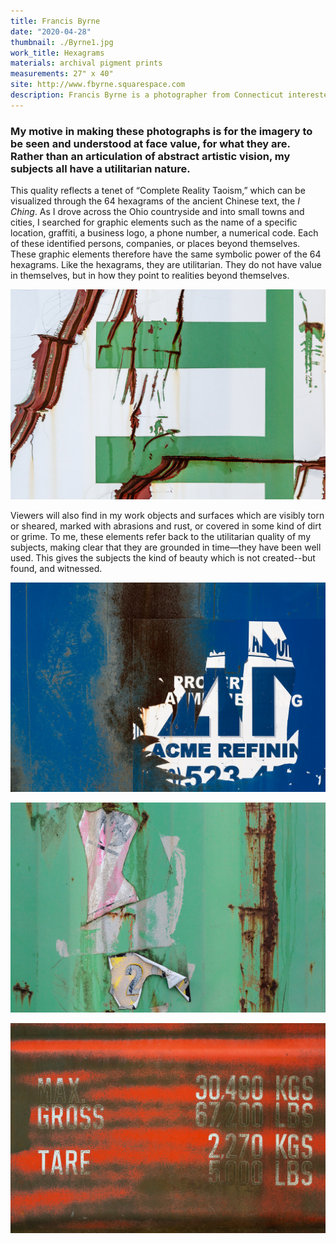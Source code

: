 ```yaml
---
title: Francis Byrne
date: "2020-04-28"
thumbnail: ./Byrne1.jpg
work_title: Hexagrams
materials: archival pigment prints
measurements: 27" x 40"
site: http://www.fbyrne.squarespace.com
description: Francis Byrne is a photographer from Connecticut interested in architecture and transportation as subjects.
---
```


### My motive in making these photographs is for the imagery to be seen and understood at face value, for what they are. Rather than an articulation of abstract artistic vision, my subjects all have a utilitarian nature.

This quality reflects a tenet of “Complete Reality Taoism,” which can be visualized through the 64 hexagrams of the ancient Chinese text, the *I Ching*. As I drove across the Ohio countryside and into small towns and cities, I searched for graphic elements such as the name of a specific location, graffiti, a business logo, a phone number, a numerical code. Each of these identified persons, companies, or places beyond themselves. These graphic elements therefore have the same symbolic power of the 64 hexagrams. Like the hexagrams, they are utilitarian. They do not have value in themselves, but in how they point to realities beyond themselves.

<div class="kg-card kg-image-card kg-width-full">

![Francis Byrne](./Byrne2.jpg)

</div>

Viewers will also find in my work objects and surfaces which are visibly torn or sheared, marked with abrasions and rust, or covered in some kind of dirt or grime. To me, these elements refer back to the utilitarian quality of my subjects, making clear that they are grounded in time—they have been well used. This gives the subjects the kind of beauty which is not created--but found, and witnessed.

<div class="kg-card kg-image-card kg-width-full">

![Francis Byrne](./Byrne4.jpg)

</div>

<div class="kg-card kg-image-card kg-width-full">

![Francis Byrne](./Byrne5.jpg)

</div>

<div class="kg-card kg-image-card kg-width-full">

![Francis Byrne](./Byrne6.jpg)

</div>
